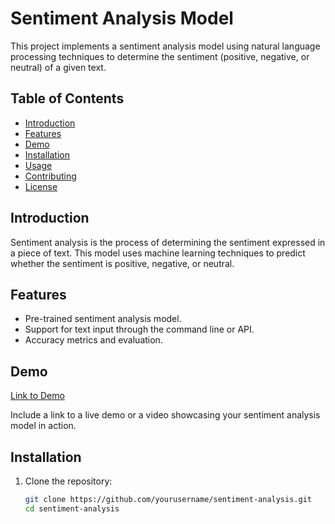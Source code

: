 # Sentiment Analysis Model

This project implements a sentiment analysis model using natural language processing techniques to determine the sentiment (positive, negative, or neutral) of a given text.

## Table of Contents
- [Introduction](#introduction)
- [Features](#features)
- [Demo](#demo)
- [Installation](#installation)
- [Usage](#usage)
- [Contributing](#contributing)
- [License](#license)

## Introduction

Sentiment analysis is the process of determining the sentiment expressed in a piece of text. This model uses machine learning techniques to predict whether the sentiment is positive, negative, or neutral.

## Features

- Pre-trained sentiment analysis model.
- Support for text input through the command line or API.
- Accuracy metrics and evaluation.

## Demo

[Link to Demo](https://example.com/sentiment-demo)

Include a link to a live demo or a video showcasing your sentiment analysis model in action.

## Installation

1. Clone the repository:
   ```bash
   git clone https://github.com/yourusername/sentiment-analysis.git
   cd sentiment-analysis
